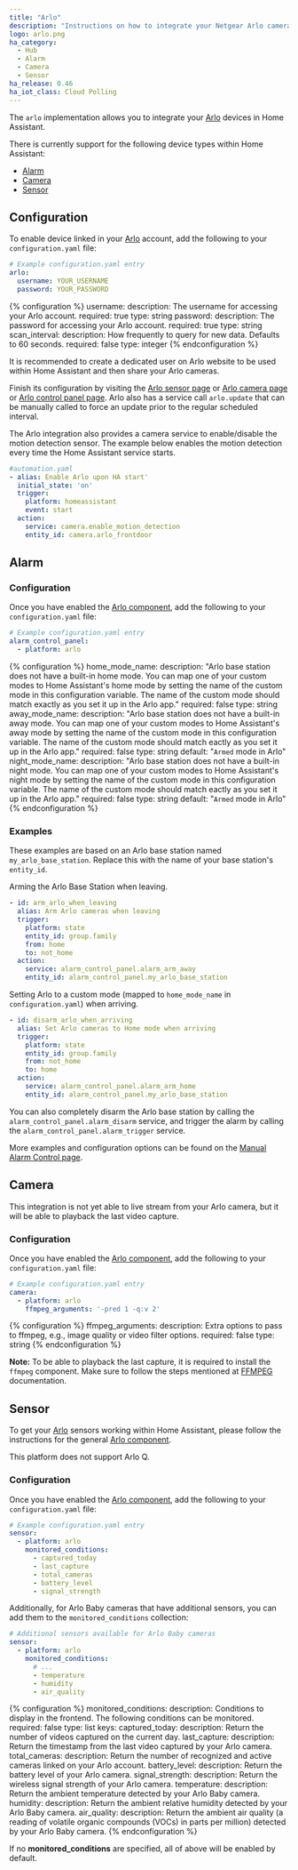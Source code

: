 ```yaml
---
title: "Arlo"
description: "Instructions on how to integrate your Netgear Arlo cameras within Home Assistant."
logo: arlo.png
ha_category:
  - Hub
  - Alarm
  - Camera
  - Sensor
ha_release: 0.46
ha_iot_class: Cloud Polling
---
```


The `arlo` implementation allows you to integrate your [Arlo](https://arlo.netgear.com/) devices in Home Assistant.

There is currently support for the following device types within Home Assistant:

- [Alarm](#alarm)
- [Camera](#camera)
- [Sensor](#sensor)

## Configuration

To enable device linked in your [Arlo](https://arlo.netgear.com/) account, add the following to your `configuration.yaml` file:

```yaml
# Example configuration.yaml entry
arlo:
  username: YOUR_USERNAME
  password: YOUR_PASSWORD
```

{% configuration %}
username:
  description: The username for accessing your Arlo account.
  required: true
  type: string
password:
  description: The password for accessing your Arlo account.
  required: true
  type: string
scan_interval:
  description: How frequently to query for new data. Defaults to 60 seconds.
  required: false
  type: integer
{% endconfiguration %}

It is recommended to create a dedicated user on Arlo website to be used within Home Assistant and then share your Arlo cameras.

Finish its configuration by visiting the [Arlo sensor page](/integrations/arlo#sensor) or [Arlo camera page](/integrations/arlo#camera) or [Arlo control panel page](/integrations/arlo). Arlo also has a service call `arlo.update` that can be manually called to force an update prior to the regular scheduled interval.

The Arlo integration also provides a camera service to enable/disable the motion detection sensor. The example below enables the motion detection every time the Home Assistant service starts.

```yaml
#automation.yaml
- alias: Enable Arlo upon HA start'
  initial_state: 'on'
  trigger:
    platform: homeassistant
    event: start
  action:
    service: camera.enable_motion_detection
    entity_id: camera.arlo_frontdoor
```

## Alarm

### Configuration

Once you have enabled the [Arlo component](/integrations/arlo), add the following to your `configuration.yaml` file:

```yaml
# Example configuration.yaml entry
alarm_control_panel:
  - platform: arlo
```

{% configuration %}
home_mode_name:
  description: "Arlo base station does not have a built-in home mode. You can map one of your custom modes to Home Assistant's home mode by setting the name of the custom mode in this configuration variable. The name of the custom mode should match exactly as you set it up in the Arlo app."
  required: false
  type: string
away_mode_name:
  description: "Arlo base station does not have a built-in away mode. You can map one of your custom modes to Home Assistant's away mode by setting the name of the custom mode in this configuration variable. The name of the custom mode should match eactly as you set it up in the Arlo app."
  required: false
  type: string
  default: "`Armed` mode in Arlo"
night_mode_name:
  description: "Arlo base station does not have a built-in night mode. You can map one of your custom modes to Home Assistant's night mode by setting the name of the custom mode in this configuration variable. The name of the custom mode should match eactly as you set it up in the Arlo app."
  required: false
  type: string
  default: "`Armed` mode in Arlo"
{% endconfiguration %}

### Examples

These examples are based on an Arlo base station named `my_arlo_base_station`. Replace this with the name of your base station's `entity_id`.

Arming the Arlo Base Station when leaving.

```yaml
- id: arm_arlo_when_leaving
  alias: Arm Arlo cameras when leaving
  trigger:
    platform: state
    entity_id: group.family
    from: home
    to: not_home
  action:
    service: alarm_control_panel.alarm_arm_away
    entity_id: alarm_control_panel.my_arlo_base_station
```

Setting Arlo to a custom mode (mapped to `home_mode_name` in `configuration.yaml`) when arriving.

```yaml
- id: disarm_arlo_when_arriving
  alias: Set Arlo cameras to Home mode when arriving
  trigger:
    platform: state
    entity_id: group.family
    from: not_home
    to: home
  action:
    service: alarm_control_panel.alarm_arm_home
    entity_id: alarm_control_panel.my_arlo_base_station
```

You can also completely disarm the Arlo base station by calling the `alarm_control_panel.alarm_disarm` service, and trigger the alarm by calling the `alarm_control_panel.alarm_trigger` service.

More examples and configuration options can be found on the [Manual Alarm Control page](/integrations/manual_alarm_control_panel#examples).

## Camera

This integration is not yet able to live stream from your Arlo camera, but it will be able to playback the last video capture.

### Configuration

Once you have enabled the [Arlo component](/integrations/arlo), add the following to your `configuration.yaml` file:

```yaml
# Example configuration.yaml entry
camera:
  - platform: arlo
    ffmpeg_arguments: '-pred 1 -q:v 2'
```

{% configuration %}
ffmpeg_arguments:
  description: Extra options to pass to ffmpeg, e.g., image quality or video filter options.
  required: false
  type: string
{% endconfiguration %}

**Note:** To be able to playback the last capture, it is required to install the `ffmpeg` component. Make sure to follow the steps mentioned at [FFMPEG](/integrations/ffmpeg/) documentation.

## Sensor

To get your [Arlo](https://arlo.netgear.com/) sensors working within Home Assistant, please follow the instructions for the general [Arlo component](/integrations/arlo).

This platform does not support Arlo Q.

### Configuration

Once you have enabled the [Arlo component](/integrations/arlo), add the following to your `configuration.yaml` file:

```yaml
# Example configuration.yaml entry
sensor:
  - platform: arlo
    monitored_conditions:
      - captured_today
      - last_capture
      - total_cameras
      - battery_level
      - signal_strength
```

Additionally, for Arlo Baby cameras that have additional sensors, you can add them to the `monitored_conditions` collection:

```yaml
# Additional sensors available for Arlo Baby cameras
sensor:
  - platform: arlo
    monitored_conditions:
      # ...
      - temperature
      - humidity
      - air_quality
```

{% configuration %}
monitored_conditions:
  description: Conditions to display in the frontend. The following conditions can be monitored.
  required: false
  type: list
  keys:
    captured_today:
      description: Return the number of videos captured on the current day.
    last_capture:
      description: Return the timestamp from the last video captured by your Arlo camera.
    total_cameras:
      description: Return the number of recognized and active cameras linked on your Arlo account.
    battery_level:
      description: Return the battery level of your Arlo camera.
    signal_strength:
      description: Return the wireless signal strength of your Arlo camera.
    temperature:
      description: Return the ambient temperature detected by your Arlo Baby camera.
    humidity:
      description: Return the ambient relative humidity detected by your Arlo Baby camera.
    air_quality:
      description: Return the ambient air quality (a reading of volatile organic compounds (VOCs) in parts per million) detected by your Arlo Baby camera.
{% endconfiguration %}

If no **monitored_conditions** are specified, all of above will be enabled by default.

